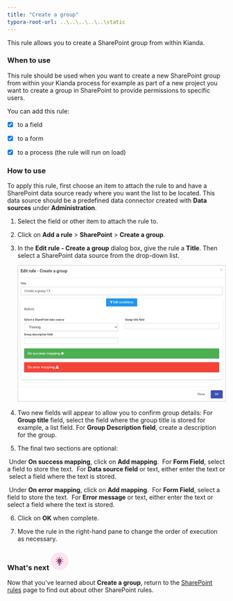 ```yaml
---
title: "Create a group"
typora-root-url: ..\..\..\..\..\static
---
```


This rule allows you to create a SharePoint group from within Kianda.

### When to use

This rule should be used when you want to create a new SharePoint group from within your Kianda process for example as part of a new project you want to create a group in SharePoint to provide permissions to specific users.

You can add this rule:

- [x] to a field
- [x] to a form 
- [x] to a process (the rule will run on load)


### How to use

To apply this rule, first choose an item to attach the rule to and have a SharePoint data source ready where you want the list to be located. This data source should be a predefined data connector created with **Data sources** under **Administration**. 

1. Select the field or other item to attach the rule to.

2. Click on **Add a rule** > **SharePoint** > **Create a group**.

3. In the **Edit rule - Create a group** dialog box, give the rule a **Title**. Then select a SharePoint data source from the drop-down list.

   ![Create a group rule dialog box](/images/create-a-group-rule.jpg)

4. Two new fields will appear to allow you to confirm group details: 
   For **Group title** field, select the field where the group title is stored for example,  a list field.
   For **Group Description field**, create a description for the group. 

5. The final two sections are optional:

​		Under **On success mapping**, click on **Add mapping**. 
​			For **Form Field**, select a field to store the text. 
​			For **Data source field** or text, either enter the text or 
​			select a field where the text is stored.

​		Under **On error mapping**, click on **Add mapping**. 
​			For **Form Field**, select a field to store the text. 
​			For **Error message** or text, either enter the text or 
​		select a field where the text is stored.

6. Click on **OK** when complete.

7. Move the rule in the right-hand pane to change the order of execution as necessary.



### What's next  ![Idea icon](/images/18.png) ###

Now that you've learned about **Create a group**, return to the [SharePoint rules](/docs/platform/rules/sharepoint/) page to find out about other SharePoint rules. 
